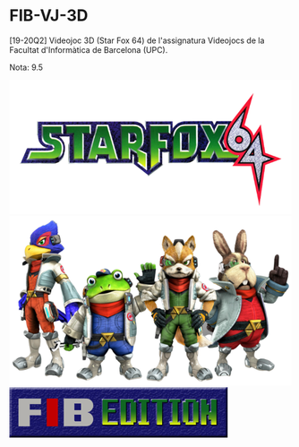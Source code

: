 # FIB-VJ-3D
 [19-20Q2] Videojoc 3D (Star Fox 64) de l'assignatura Videojocs de la Facultat d'Informàtica de Barcelona (UPC).

 Nota: 9.5
 
 ![](https://github.com/Albertbm4/FIB-VJ-3D/blob/main/Projecte/Assets/Images/MenuImages/StarFoxLogo.png?raw=true)
 ![](https://github.com/Albertbm4/FIB-VJ-3D/blob/main/Projecte/Assets/Images/MenuImages/Fox%26Co.png?raw=true)
 ![](https://github.com/Albertbm4/FIB-VJ-3D/blob/main/Projecte/Assets/Images/MenuImages/FIBEdition.png?raw=true)
